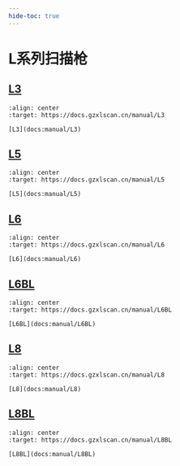 ```yaml
---
hide-toc: true
---
```


# L系列扫描枪

## [L3](docs:manual/L3)

```{figure} ../media/series/L3.jpg
:align: center
:target: https://docs.gzxlscan.cn/manual/L3

[L3](docs:manual/L3)
```

## [L5](docs:manual/L5)


```{figure} ../media/series/L5.jpg
:align: center
:target: https://docs.gzxlscan.cn/manual/L5

[L5](docs:manual/L5)
```

## [L6](docs:manual/L6)


```{figure} ../media/series/L6.jpg
:align: center
:target: https://docs.gzxlscan.cn/manual/L6

[L6](docs:manual/L6)
```

## [L6BL](docs:manual/L6BL)

```{figure} ../media/series/L6BL.jpg
:align: center
:target: https://docs.gzxlscan.cn/manual/L6BL

[L6BL](docs:manual/L6BL)
```

## [L8](docs:manual/L8)


```{figure} ../media/series/L8.jpg
:align: center
:target: https://docs.gzxlscan.cn/manual/L8

[L8](docs:manual/L8)
```

## [L8BL](docs:manual/L8BL)

```{figure} ../media/series/L8BL.jpg
:align: center
:target: https://docs.gzxlscan.cn/manual/L8BL

[L8BL](docs:manual/L8BL)
```



